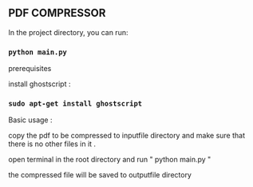 ## PDF COMPRESSOR

In the project directory, you can run:

### `python main.py`

prerequisites

install ghostscript :

### `sudo apt-get install ghostscript`


Basic usage :

copy the pdf to be compressed to inputfile directory and make sure that there is no other files in it .

open terminal in the root directory and run " python main.py "

the compressed file will be saved to outputfile directory